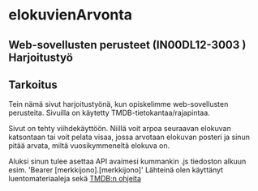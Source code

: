 # elokuvienArvonta
## Web-sovellusten perusteet (IN00DL12-3003 ) Harjoitustyö

## Tarkoitus
Tein nämä sivut harjoitustyönä, kun opiskelimme web-sovellusten perusteita.
Sivuilla on käytetty TMDB-tietokantaa/rajapintaa.

Sivut on tehty viihdekäyttöön. Niillä voit arpoa seuraavan elokuvan katsontaan tai voit pelata visaa, jossa arvotaan elokuvan posteri ja sinun pitää arvata, miltä vuosikymmeneltä elokuva on.

Aluksi sinun tulee asettaa API avaimesi kummankin .js tiedoston alkuun esim. 'Bearer [merkkijono].[merkkijono]'
Lähteinä olen käyttänyt luentomateriaaleja sekä [TMDB:n ohjeita](https://developer.themoviedb.org/docs/getting-started)

